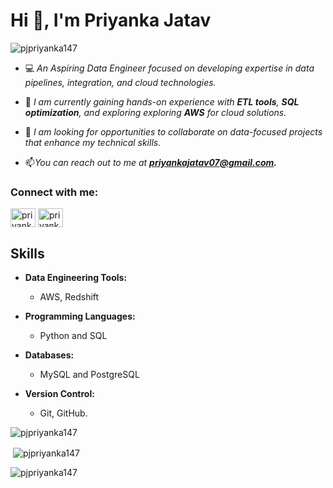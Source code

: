 <!--
**PJPriyanka147/PJPriyanka147** is a ✨ _special_ ✨ repository because its `README.md` (this file) appears on your GitHub profile.

Here are some ideas to get you started:

<h3 align="left">A Software Engineer Passionate about Coding and Solving problems, based in India.</h3>

- 🌱 I’m currently learning ...
- 👯 I’m looking to collaborate on ...
- 🤔 I’m looking for help with ...
- 💬 Ask me about ...
- 📫 How to reach me: ...
- 😄 Pronouns: ...
- ⚡ Fun fact: ...
-->
<h1 align="left">Hi 👋, I'm Priyanka Jatav</h1>


<p align="left"> <img src="https://komarev.com/ghpvc/?username=pjpriyanka147&label=Profile%20views&color=0e75b6&style=flat" alt="pjpriyanka147" /> </p>

- 💻 *An Aspiring Data Engineer focused on developing expertise in data pipelines, integration, and cloud technologies.*
  
- 🌱 *I am currently gaining hands-on experience with **ETL tools**, **SQL optimization**, and exploring exploring **AWS** for cloud solutions.*
 
- 👯 *I am looking for opportunities to collaborate on data-focused projects that enhance my technical skills.*

- 📫*You can reach out to me at **priyankajatav07@gmail.com.***
  
<h3 align="left">Connect with me:</h3>
<p align="left">
<a href="https://linkedin.com/in/priyanka-jatav-058895202" target="blank"><img align="center" src="https://raw.githubusercontent.com/rahuldkjain/github-profile-readme-generator/master/src/images/icons/Social/linked-in-alt.svg" alt="priyanka jatav" height="30" width="40" /></a>
<a href="https://instagram.com/priyankajatav._" target="blank"><img align="center" src="https://raw.githubusercontent.com/rahuldkjain/github-profile-readme-generator/master/src/images/icons/Social/instagram.svg" alt="priyankajatav._" height="30" width="40" /></a>
</p>


## Skills

- **Data Engineering Tools:**
  - AWS, Redshift

- **Programming Languages:**
  - Python and SQL
- **Databases:**
  - MySQL and PostgreSQL

- **Version Control:**
  - Git, GitHub.







<p><img align="center" src="https://github-readme-stats.vercel.app/api/top-langs?username=pjpriyanka147&theme=midnight-purple&show_icons=true&locale=en&layout=compact" alt="pjpriyanka147" /></p>

<p>&nbsp;<img align="center" src="https://github-readme-stats.vercel.app/api?username=pjpriyanka147&theme=midnight-purple&show_icons=true&locale=en" alt="pjpriyanka147" /></p>

<p><img align="center" src="https://github-readme-streak-stats.herokuapp.com/?user=pjpriyanka147&theme=vision-friendly-dark" alt="pjpriyanka147" /></p>
